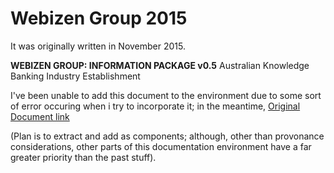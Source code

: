 # Webizen Group 2015

It was originally written in November 2015.

**WEBIZEN GROUP: INFORMATION PACKAGE v0.5**
Australian Knowledge Banking Industry Establishment

I've been unable to add this document to the environment due to some sort of error occuring when i try to incorporate it; in the meantime, [Original Document link](https://docs.google.com/document/d/1UZqygx0OpNbguvq-UNiryr9l7SQxJZ0auj8Dx15EJMU/edit?usp=sharing)

(Plan is to extract and add as components; although, other than provonance considerations, other parts of this documentation environment have a far greater priority than the past stuff).